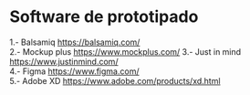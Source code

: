 # Software de prototipado

1.- Balsamiq  https://balsamiq.com/  
2.- Mockup plus  https://www.mockplus.com/
3.- Just in mind  https://www.justinmind.com/  
4.- Figma  https://www.figma.com/  
5.- Adobe XD  https://www.adobe.com/products/xd.html  


